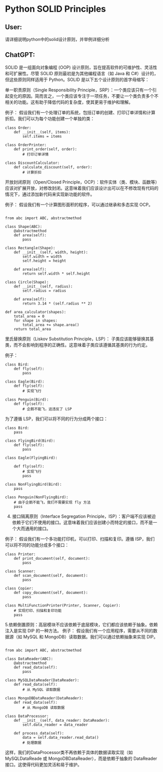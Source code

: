 # Python SOLID Principles

## User:

请详细说明python中的solid设计原则，并举例详细分析


## ChatGPT:

SOLID 是一组面向对象编程 (OOP) 设计原则，旨在提高软件的可维护性、灵活性和可扩展性。尽管 SOLID 原则最初是为其他编程语言（如 Java 和 C#）设计的，但这些原则同样适用于 Python。SOLID 是以下五个设计原则的首字母缩写：

单一职责原则（Single Responsibility Principle，SRP）：一个类应该只有一个引起变化的原因。简而言之，一个类应该专注于一项任务，不要让一个类负责多个不相关的功能。这有助于降低代码的复杂度，使其更易于维护和理解。

例子：
假设我们有一个处理订单的系统，包括订单的创建、打印订单详情和计算折扣。我们可以为每个功能创建一个单独的类：

```python3
class Order:
    def __init__(self, items):
        self.items = items

class OrderPrinter:
    def print_order(self, order):
        # 打印订单详情

class DiscountCalculator:
    def calculate_discount(self, order):
        # 计算折扣
```

开放封闭原则（Open/Closed Principle，OCP）：软件实体（类、模块、函数等）应该对扩展开放，对修改封闭。这意味着我们应该设计出可以在不修改现有代码的情况下，通过添加新代码来实现新功能的软件。

例子：
假设我们有一个计算图形面积的程序，可以通过继承和多态实现 OCP。

```python3

from abc import ABC, abstractmethod

class Shape(ABC):
    @abstractmethod
    def area(self):
        pass

class Rectangle(Shape):
    def __init__(self, width, height):
        self.width = width
        self.height = height

    def area(self):
        return self.width * self.height

class Circle(Shape):
    def __init__(self, radius):
        self.radius = radius

    def area(self):
        return 3.14 * (self.radius ** 2)

def area_calculator(shapes):
    total_area = 0
    for shape in shapes:
        total_area += shape.area()
    return total_area
```

里氏替换原则（Liskov Substitution Principle，LSP）： 子类应该能够替换其基类，而不会影响到程序的正确性。这意味着子类应该遵循其基类的行为约定。</li></ol>

例子：

```python3
class Bird:
    def fly(self):
        pass

class Eagle(Bird):
    def fly(self):
        # 实现飞行

class Penguin(Bird):
    def fly(self):
        # 企鹅不能飞，这违反了 LSP
```

为了遵循 LSP，我们可以将不同的行为分成两个接口：


```python3
class Bird:
    pass

class FlyingBird(Bird):
    def fly(self):
        pass

class Eagle(FlyingBird):
   
    def fly(self):
        # 实现飞行
        pass

class NonFlyingBird(Bird):
    pass

class Penguin(NonFlyingBird):
    # 由于企鹅不能飞，我们不需要实现 fly 方法
    pass
```


4. 接口隔离原则（Interface Segregation Principle，ISP）：客户端不应该被迫依赖于它们不使用的接口。这意味着我们应该创建小而特定的接口，而不是一个大而通用的接口。

例子：
假设我们有一个多功能打印机，可以打印、扫描和复印。遵循 ISP，我们可以将不同的功能分成多个接口：

```python3
class Printer:
    def print_document(self, document):
        pass

class Scanner:
    def scan_document(self, document):
        pass

class Copier:
    def copy_document(self, document):
        pass

class MultiFunctionPrinter(Printer, Scanner, Copier):
    # 实现打印、扫描和复印功能
    pass
```

5.依赖倒置原则：高层模块不应该依赖于底层模块，它们都应该依赖于抽象。依赖注入是实现 DIP 的一种方法。
例子：
假设我们有一个应用程序，需要从不同的数据源（如 MySQL 和 MongoDB）读取数据。我们可以通过依赖抽象来实现 DIP。

```python3

from abc import ABC, abstractmethod

class DataReader(ABC):
    @abstractmethod
    def read_data(self):
        pass

class MySQLDataReader(DataReader):
    def read_data(self):
        # 从 MySQL 读取数据

class MongoDBDataReader(DataReader):
    def read_data(self):
        # 从 MongoDB 读取数据

class DataProcessor:
    def __init__(self, data_reader: DataReader):
        self.data_reader = data_reader

    def process_data(self):
        data = self.data_reader.read_data()
        # 处理数据
```

这样，我们的DataProcessor类不再依赖于具体的数据读取实现（如MySQLDataReade 或 MongoDBDataReader），而是依赖于抽象的 DataReader 接口。这使得代码更加灵活和易于维护。

